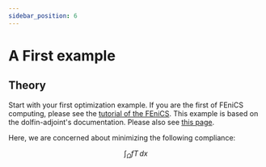```yaml
---
sidebar_position: 6
---
```


# A First example

## Theory
Start with your first optimization example. If you are the first of FEniCS computing, please see the [tutorial of the FEniCS](https://fenicsproject.org/documentation/).
This example is based on the dolfin-adjoint's documentation. Please also see [this page](http://www.dolfin-adjoint.org/en/latest/documentation/poisson-topology/poisson-topology.html).

Here, we are concerned about minimizing the following compliance:

$$
\int_\Omega fT\,dx
$$
